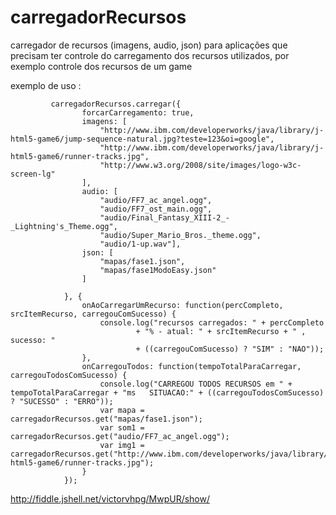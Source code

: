 carregadorRecursos
==================

carregador de recursos (imagens, audio, json) para aplicações que precisam ter controle do carregamento dos recursos utilizados, por exemplo controle dos recursos de um game 


exemplo de uso :

             carregadorRecursos.carregar({
                    forcarCarregamento: true,
                    imagens: [
                        "http://www.ibm.com/developerworks/java/library/j-html5-game6/jump-sequence-natural.jpg?teste=123&oi=google",
                        "http://www.ibm.com/developerworks/java/library/j-html5-game6/runner-tracks.jpg",
                        "http://www.w3.org/2008/site/images/logo-w3c-screen-lg"
                    ],
                    audio: [
                        "audio/FF7_ac_angel.ogg",
                        "audio/FF7_ost_main.ogg",
                        "audio/Final_Fantasy_XIII-2_-_Lightning's_Theme.ogg",
                        "audio/Super_Mario_Bros._theme.ogg",
                        "audio/1-up.wav"],
                    json: [
                        "mapas/fase1.json",
                        "mapas/fase1ModoEasy.json"
                    ]

                }, {
                    onAoCarregarUmRecurso: function(percCompleto, srcItemRecurso, carregouComSucesso) {
                        console.log("recursos carregados: " + percCompleto
                                + "% - atual: " + srcItemRecurso + " , sucesso: "
                                + ((carregouComSucesso) ? "SIM" : "NAO"));
                    },
                    onCarregouTodos: function(tempoTotalParaCarregar, carregouTodosComSucesso) {
                        console.log("CARREGOU TODOS RECURSOS em " + tempoTotalParaCarregar + "ms   SITUACAO:" + ((carregouTodosComSucesso) ? "SUCESSO" : "ERRO"));
                        var mapa = carregadorRecursos.get("mapas/fase1.json");
                        var som1 = carregadorRecursos.get("audio/FF7_ac_angel.ogg");
                        var img1 = carregadorRecursos.get("http://www.ibm.com/developerworks/java/library/j-html5-game6/runner-tracks.jpg");
                    }
                });





http://fiddle.jshell.net/victorvhpg/MwpUR/show/
